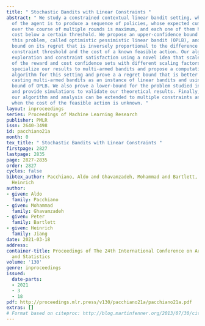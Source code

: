 ```yaml
---
title: " Stochastic Bandits with Linear Constraints "
abstract: " We study a constrained contextual linear bandit setting, where the goal
  of the agent is to produce a sequence of policies, whose expected cumulative reward
  over the course of multiple rounds is maximum, and each one of them has an expected
  cost below a certain threshold. We propose an upper-confidence bound algorithm for
  this problem, called optimistic pessimistic linear bandit (OPLB), and prove a sublinear
  bound on its regret that is inversely proportional to the difference between the
  constraint threshold and the cost of a known feasible action. Our algorithm balances
  exploration and constraint satisfaction using a novel idea that scales the radii
  of the reward and cost confidence sets with different scaling factors. We further
  specialize our results to multi-armed bandits and propose a computationally efficient
  algorithm for this setting and prove a a regret bound that is better than simply
  casting multi-armed bandits as an instance of linear bandits and using the regret
  bound of OPLB. We also prove a lower-bound for the problem studied in the paper
  and provide simulations to validate our theoretical results. Finally, we show how
  our algorithm and analysis can be extended to multiple constraints and to the case
  when the cost of the feasible action is unknown. "
layout: inproceedings
series: Proceedings of Machine Learning Research
publisher: PMLR
issn: 2640-3498
id: pacchiano21a
month: 0
tex_title: " Stochastic Bandits with Linear Constraints "
firstpage: 2827
lastpage: 2835
page: 2827-2835
order: 2827
cycles: false
bibtex_author: Pacchiano, Aldo and Ghavamzadeh, Mohammad and Bartlett, Peter and Jiang,
  Heinrich
author:
- given: Aldo
  family: Pacchiano
- given: Mohammad
  family: Ghavamzadeh
- given: Peter
  family: Bartlett
- given: Heinrich
  family: Jiang
date: 2021-03-18
address: 
container-title: Proceedings of The 24th International Conference on Artificial Intelligence
  and Statistics
volume: '130'
genre: inproceedings
issued:
  date-parts:
  - 2021
  - 3
  - 18
pdf: http://proceedings.mlr.press/v130/pacchiano21a/pacchiano21a.pdf
extras: []
# Format based on citeproc: http://blog.martinfenner.org/2013/07/30/citeproc-yaml-for-bibliographies/
---
```

